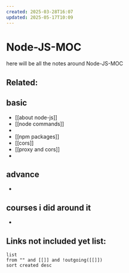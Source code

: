 ```yaml
---
created: 2025-03-28T16:07
updated: 2025-05-17T10:09
---
```


# Node-JS-MOC

here will be all the notes around Node-JS-MOC


**Related**:
- 


## basic

- [[about node-js]]
- [[node commands]]
- 
- [[npm packages]]
- [[cors]]
- [[proxy and cors]]
- 

## advance

- 


## courses i did around it

- 



## **Links not included yet list:**
```dataview
list
from "" and [[]] and !outgoing([[]])
sort created desc
```
